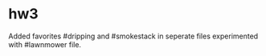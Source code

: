 # hw3
Added favorites #dripping and #smokestack in seperate files
experimented with #lawnmower file.
